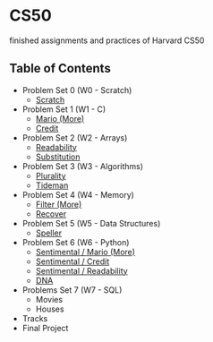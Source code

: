 # CS50
finished assignments and practices of Harvard CS50

## Table of Contents
* Problem Set 0 (W0 - Scratch)
  - [Scratch](https://github.com/JeremyJi10/CS50/blob/master/PenaltyKicks.sb3)
* Problem Set 1 (W1 - C)
  - [Mario (More)](https://github.com/JeremyJi10/CS50/blob/master/mario.c)
  - [Credit](https://github.com/JeremyJi10/CS50/blob/master/credit.c)
* Problem Set 2 (W2 - Arrays)
  - [Readability](https://github.com/JeremyJi10/CS50/blob/master/readability.c)
  - [Substitution](https://github.com/JeremyJi10/CS50/blob/master/substitution.c)
* Problem Set 3 (W3 - Algorithms)
  - [Plurality](https://github.com/JeremyJi10/CS50/blob/master/plurality.c)
  - [Tideman](https://github.com/JeremyJi10/CS50/blob/master/tideman.c)
* Problem Set 4 (W4 - Memory)
  - [Filter (More)](https://github.com/JeremyJi10/CS50/tree/master/filter)
  - [Recover](https://github.com/JeremyJi10/CS50/tree/master/recover)
* Problem Set 5 (W5 - Data Structures)
  - [Speller](https://github.com/JeremyJi10/CS50/tree/master/speller)
* Problem Set 6 (W6 - Python)
  - [Sentimental / Mario (More)](https://github.com/JeremyJi10/CS50/blob/master/mario.py)
  - [Sentimental / Credit](https://github.com/JeremyJi10/CS50/blob/master/credit.py)
  - [Sentimental / Readability](https://github.com/JeremyJi10/CS50/blob/master/readability.py)
  - [DNA](https://github.com/JeremyJi10/CS50/tree/master/DNA)
* Problems Set 7 (W7 - SQL)
  - Movies
  - Houses
* Tracks
* Final Project
